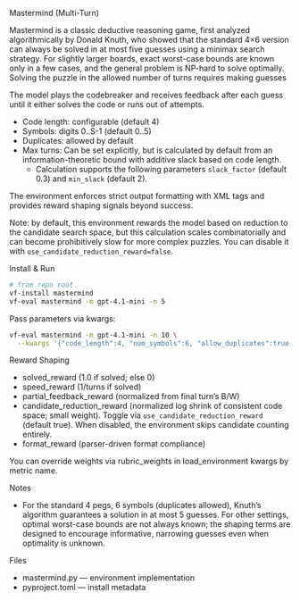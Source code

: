 Mastermind (Multi-Turn)

Mastermind is a classic deductive reasoning game, first analyzed algorithmically by Donald Knuth, who showed that the standard 4×6 version can always be solved in at most five guesses using a minimax search strategy. For slightly larger boards, exact worst-case bounds are known only in a few cases, and the general problem is NP-hard to solve optimally. Solving the puzzle in the allowed number of turns requires making guesses 

The model plays the codebreaker and receives feedback after each guess until it either solves the code or runs out of attempts.

- Code length: configurable (default 4)
- Symbols: digits 0..S-1 (default 0..5)
- Duplicates: allowed by default
- Max turns: Can be set explicitly, but is calculated by default from an information-theoretic bound with additive slack based on code length.
  - Calculation supports the following parameters `slack_factor` (default 0.3) and `min_slack` (default 2).

The environment enforces strict output formatting with XML tags and provides reward shaping signals beyond success.

Note: by default, this environment rewards the model based on reduction to the candidate search space, but this calculation scales combinatorially and can become prohibitively slow for more complex puzzles. You can disable it with `use_candidate_reduction_reward=false`.

Install & Run

```bash
# from repo root
vf-install mastermind
vf-eval mastermind -m gpt-4.1-mini -n 5
```

Pass parameters via kwargs:

```bash
vf-eval mastermind -m gpt-4.1-mini -n 10 \
  --kwargs '{"code_length":4, "num_symbols":6, "allow_duplicates":true, "use_think":true, "use_candidate_reduction_reward":true, "slack_factor":0.3, "min_slack":2}'
```

Reward Shaping

- solved_reward (1.0 if solved; else 0)
- speed_reward (1/turns if solved)
- partial_feedback_reward (normalized from final turn’s B/W)
- candidate_reduction_reward (normalized log shrink of consistent code space; small weight). Toggle via `use_candidate_reduction_reward` (default true). When disabled, the environment skips candidate counting entirely.
- format_reward (parser-driven format compliance)

You can override weights via rubric_weights in load_environment kwargs by metric name.

Notes

- For the standard 4 pegs, 6 symbols (duplicates allowed), Knuth’s algorithm guarantees a solution in at most 5 guesses. For other settings, optimal worst-case bounds are not always known; the shaping terms are designed to encourage informative, narrowing guesses even when optimality is unknown.

Files

- mastermind.py — environment implementation
- pyproject.toml — install metadata
